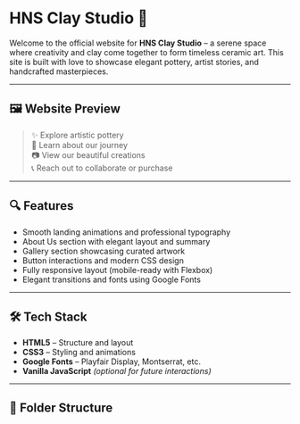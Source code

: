 # HNS Clay Studio 🌿

Welcome to the official website for **HNS Clay Studio** – a serene space where creativity and clay come together to form timeless ceramic art. This site is built with love to showcase elegant pottery, artist stories, and handcrafted masterpieces.

---

## 🖼️ Website Preview

> ✨ Explore artistic pottery  
> 🌟 Learn about our journey  
> 📷 View our beautiful creations  
> 📞 Reach out to collaborate or purchase  

---

## 🔍 Features

- Smooth landing animations and professional typography
- About Us section with elegant layout and summary
- Gallery section showcasing curated artwork
- Button interactions and modern CSS design
- Fully responsive layout (mobile-ready with Flexbox)
- Elegant transitions and fonts using Google Fonts

---

## 🛠️ Tech Stack

- **HTML5** – Structure and layout
- **CSS3** – Styling and animations
- **Google Fonts** – Playfair Display, Montserrat, etc.
- **Vanilla JavaScript** *(optional for future interactions)*

---

## 🧾 Folder Structure

